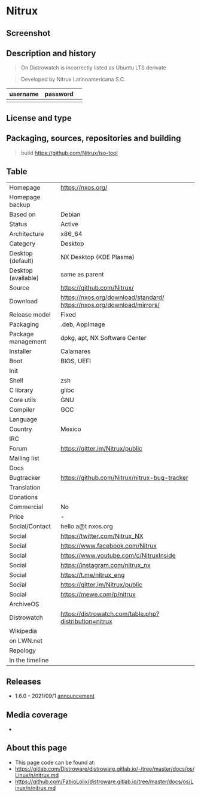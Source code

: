 # Nitrux

## Screenshot


## Description and history

>

> On Distrowatch is incorrectly listed as Ubuntu LTS derivate

> Developed by  Nitrux Latinoamericana S.C.

| username | password |  |
|----------|----------|--|
|  |  |  |


## License and type

>


## Packaging, sources, repositories and building

>

> build <https://github.com/Nitrux/iso-tool>


## Table

|                       |  |
|-----------------------|--|
| Homepage              | <https://nxos.org/> |
| Homepage backup       |  |
| Based on              | Debian |
| Status                | Active |
| Architecture          | x86_64 |
| Category              | Desktop |
| Desktop (default)     | NX Desktop (KDE Plasma) |
| Desktop (available)   | same as parent |
| Source                | <https://github.com/Nitrux/> |
| Download              | <https://nxos.org/download/standard/> <https://nxos.org/download/mirrors/> |
| Release model         | Fixed |
| Packaging             | .deb, AppImage |
| Package management    | dpkg, apt, NX Software Center |
| Installer             | Calamares |
| Boot                  | BIOS, UEFI  |
| Init                  |  |
| Shell                 | zsh |
| C library             | glibc |
| Core utils            | GNU |
| Compiler              | GCC |
| Language              |  |
| Country               | Mexico |
| IRC                   |  |
| Forum                 | <https://gitter.im/Nitrux/public> |
| Mailing list          |  |
| Docs                  |  |
| Bugtracker            | <https://github.com/Nitrux/nitrux-bug-tracker> |
| Translation           |  |
| Donations             |  |
| Commercial            | No |
| Price                 | - |
| Social/Contact        | hello a@t nxos.org |
| Social                | <https://twitter.com/Nitrux_NX> |
| Social                | <https://www.facebook.com/Nitrux> |
| Social                | <https://www.youtube.com/c/NitruxInside> |
| Social                | <https://instagram.com/nitrux_nx> |
| Social                | <https://t.me/nitrux_eng> |
| Social                | <https://gitter.im/Nitrux/public> |
| Social                | <https://mewe.com/p/nitrux> |
| ArchiveOS             |  |
| Distrowatch           | <https://distrowatch.com/table.php?distribution=nitrux> |
| Wikipedia             |  |
| on LWN.net            |  |
| Repology              |  |
| In the timeline       |  |


## Releases

* 1.6.0 - 2021/09/1 [announcement](https://nxos.org/changelog/release-announcement-nitrux-1-6-0/)


## Media coverage

* 


## About this page

* This page code can be found at:
* <https://gitlab.com/Distroware/distroware.gitlab.io/-/tree/master/docs/os/Linux/n/nitrux.md>
* <https://github.com/FabioLolix/distroware.gitlab.io/tree/master/docs/os/Linux/n/nitrux.md>
